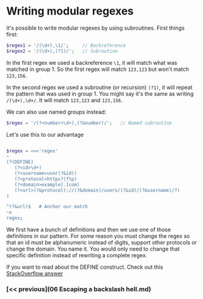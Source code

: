 # Writing modular regexes

It's possible to write modular regexes by using subroutines. First things first:
```php
$regex1 = '/(\d+),\1/';     // Backreference
$regex2 = '/(\d+),(?1)/';   // Subroutine
```

In the first regex we used a backreference `\1`, it will match what was matched in group 1. So the first regex will match `123,123` but won't match `123,156`.

In the second regex we used a subroutine (or recursion) `(?1)`, it will repeat the pattern that was used in group 1. You might say it's the same as writing `/(\d+),\d+/`. It will match `123,123` and `123,156`.

We can also use named groups instead:
```php
$regex = '/(?<number>\d+),(?&number)/';   // Named subroutine
```

Let's use this to our advantage
```php

$regex = <<<'regex'
~
(?(DEFINE)
   (?<id>\d+)
   (?<username>user(?&id))
   (?<protocol>https?|ftp)
   (?<domain>example[.]com)
   (?<url>(?&protocol)://(?&domain)/users/(?&id)/(?&username)/?)
)

^(?&url)$   # Anchor our match
~x
regex;
```

We first have a bunch of definitions and then we use one of those definitions in our pattern. For some reason you must change the regex so that an id must be alphanumeric instead of digits, support other protocols or change the domain. You name it. You would only need to change that specific definition instead of rewriting a complete regex.

If you want to read about the DEFINE construct. Check out this [StackOverflow answer](http://stackoverflow.com/a/18151617)



### [<< previous](06 Escaping a backslash hell.md)